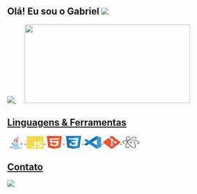 ## Olá! Eu sou o Gabriel   <img src = "https://github.com/TheDudeThatCode/TheDudeThatCode/blob/master/Assets/Hi.gif" width = "32px">

<!--  - 👨‍🎓 Atualmente estudando;
 - 📖 Aprendendo: Python;
 - 😀 Pronouns: ele/dele -->
<p>
    <a href="https://github.com/GKS65">
    <img height="180em" src="https://github-readme-stats.vercel.app/api?username=GKS65&show_icons=true&theme=dark&include_all_commits=true&count_private=true"/>
    <img style="margin-left: 20px" height="180em" width="380em" src="https://github-readme-stats.vercel.app/api/top-langs/?username=GKS65&layout=compact&langs_count=7&theme=dark"/>
</p>

## Linguagens & Ferramentas
<p style="display: inline_block">
    <img align="center" alt="Java" height="30" width="40" src="https://raw.githubusercontent.com/devicons/devicon/master/icons/java/java-original.svg">
    <img align="center" alt="Js" height="30" width="40" src="https://raw.githubusercontent.com/devicons/devicon/master/icons/javascript/javascript-plain.svg">
    <img align="center" alt="HTML" height="30" width="40" src="https://raw.githubusercontent.com/devicons/devicon/master/icons/html5/html5-original.svg">
    <img align="center" alt="CSS" height="30" width="40" src="https://raw.githubusercontent.com/devicons/devicon/master/icons/css3/css3-original.svg">
    <img align="center" alt="VSCode" height="30" width="40" src="https://raw.githubusercontent.com/devicons/devicon/master/icons/vscode/vscode-original.svg">
    <img align="center" alt="git" height="30" width="40" src="https://raw.githubusercontent.com/devicons/devicon/master/icons/git/git-original.svg">
    <img align="center" alt="Atom" height="30" width="40" src="https://raw.githubusercontent.com/devicons/devicon/master/icons/atom/atom-original.svg">
    <!-- <img align="center" alt="PHP" height="30" width="40" src="https://raw.githubusercontent.com/devicons/devicon/master/icons/php/php-plain.svg"> 
    <img align="center" alt="Python" height="30" width="40" src="https://raw.githubusercontent.com/devicons/devicon/master/icons/python/python-original.svg">
    <img align="center" alt="React" height="30" width="40" src="https://raw.githubusercontent.com/devicons/devicon/master/icons/react/react-original.svg">
    <img align="center" alt="Dart" height="30" width="40" src="https://raw.githubusercontent.com/devicons/devicon/master/icons/dart/dart-original.svg">
    <img align="center" alt="Flutter" height="30" width="40" src="https://raw.githubusercontent.com/devicons/devicon/master/icons/flutter/flutter-original.svg">
    <img align="center" alt="nodeJS" height="30" width="40" src="https://raw.githubusercontent.com/devicons/devicon/master/icons/nodejs/nodejs-original.svg">
    <img align="center" alt="MySQL" height="30" width="40" src="https://raw.githubusercontent.com/devicons/devicon/master/icons/mysql/mysql-original.svg"> -->
</p>

## Contato
<p>
    <a href = "mailto:gabriel.kschiavo@gmail.com"><img src="https://img.shields.io/badge/Gmail-D14836?style=for-the-badge&logo=gmail&logoColor=white" target="_blank"></a>
    <!-- <a href = ""><img src="https://img.shields.io/badge/Facebook-1877F2?style=for-the-badge&logo=facebook&logoColor=white" target="_blank"></a>
    <a href = ""><img src="https://img.shields.io/badge/Instagram-E4405F?style=for-the-badge&logo=instagram&logoColor=white" target="_blank"></a> 
    <a href = ""><img src="https://img.shields.io/badge/LinkedIn-0077B5?style=for-the-badge&logo=linkedin&logoColor=white" target="_blank"></a> -->
</p>
